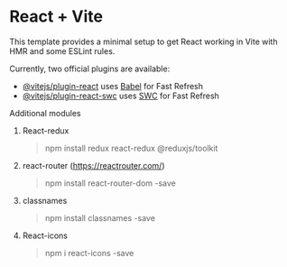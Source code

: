 # React + Vite

This template provides a minimal setup to get React working in Vite with HMR and some ESLint rules.

Currently, two official plugins are available:

- [@vitejs/plugin-react](https://github.com/vitejs/vite-plugin-react/blob/main/packages/plugin-react/README.md) uses [Babel](https://babeljs.io/) for Fast Refresh
- [@vitejs/plugin-react-swc](https://github.com/vitejs/vite-plugin-react-swc) uses [SWC](https://swc.rs/) for Fast Refresh

Additional modules
1. React-redux
    > npm install redux react-redux @reduxjs/toolkit

2. react-router (https://reactrouter.com/)
    > npm install react-router-dom -save

3. classnames
    > npm install classnames -save

4. React-icons
    > npm i react-icons -save